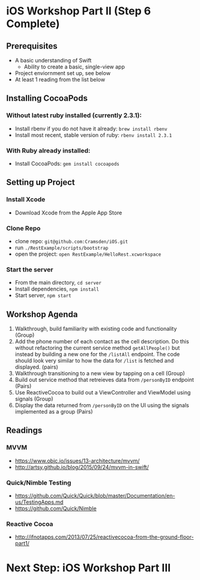 # iOS Workshop Part II (Step 6 Complete)
## Prerequisites
* A basic understanding of Swift
  * Ability to create a basic, single-view app
* Project enviornment set up, see below 
* At least 1 reading from the list below 

## Installing CocoaPods

### Without latest ruby installed (currently 2.3.1):
* Install rbenv if you do not have it already: `brew install rbenv`
* Install most recent, stable version of ruby: `rbenv install 2.3.1` 

### With Ruby already installed: 
* Install CocoaPods: `gem install cocoapods`

## Setting up Project
### Install Xcode
* Download Xcode from the Apple App Store

### Clone Repo 
* clone repo: `git@github.com:Cramsden/iOS.git`
* run `./RestExample/scripts/bootstrap`
* open the project: `open RestExample/HelloRest.xcworkspace` 

### Start the server
* From the main directory, `cd server`
* Install dependencies, `npm install`
* Start server, `npm start`

## Workshop Agenda
1. Walkthrough, build familiarity with existing code and functionality (Group)
2. Add the phone number of each contact as the cell description. Do this without refactoring the current service method  `getAllPeople()` but instead by building a new one for the `/listAll` endpoint. The code should look very similar to how the data for `/list` is fetched and displayed. (pairs)
3. Walkthrough transitioning to a new view by tapping on a cell (Group)
4. Build out service method that retreieves data from `/personByID` endpoint (Pairs)
5. Use ReactiveCocoa to build out a ViewController and ViewModel using signals (Group)
6. Display the data returned from `/personByID` on the UI using the signals implemented as a group (Pairs)

## Readings 
### MVVM
* https://www.objc.io/issues/13-architecture/mvvm/
* http://artsy.github.io/blog/2015/09/24/mvvm-in-swift/

### Quick/Nimble Testing
* https://github.com/Quick/Quick/blob/master/Documentation/en-us/TestingApps.md
* https://github.com/Quick/Nimble

### Reactive Cocoa
* http://ifnotapps.com/2013/07/25/reactivecocoa-from-the-ground-floor-part1/

# Next Step: iOS Workshop Part III





